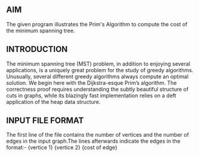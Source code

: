 AIM
-----------------------------------

The given program illustrates the Prim's Algorithm to compute the cost of the minimum spanning tree.

INTRODUCTION
-----------------------------------

The minimum spanning tree (MST) problem, in addition to enjoying several applications,
is a uniquely great problem for the study of greedy algorithms. Unusually, several 
different greedy algorithms always compute an optimal solution. We begin here with the 
Dijkstra-esque Prim’s algorithm. The correctness proof requires understanding the subtly
beautiful structure of cuts in graphs, while its blazingly fast implementation relies on 
a deft application of the heap data structure.

INPUT FILE FORMAT
-----------------------------------

The first line of the file contains the number of vertices and the number of edges in the 
input graph.The lines afterwards indicate the edges in the format:- 
                     {vertice 1} {vertice 2} {cost of edge}    

